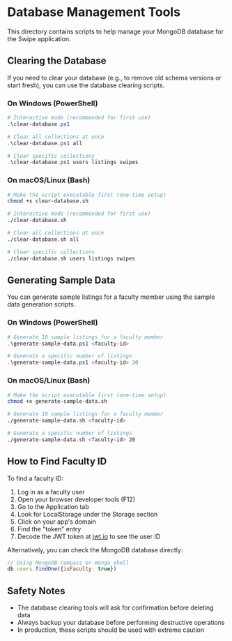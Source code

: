 # Database Management Tools

This directory contains scripts to help manage your MongoDB database for the Swipe application.

## Clearing the Database

If you need to clear your database (e.g., to remove old schema versions or start fresh), you can use the database clearing scripts.

### On Windows (PowerShell)

```powershell
# Interactive mode (recommended for first use)
.\clear-database.ps1

# Clear all collections at once
.\clear-database.ps1 all

# Clear specific collections
.\clear-database.ps1 users listings swipes
```

### On macOS/Linux (Bash)

```bash
# Make the script executable first (one-time setup)
chmod +x clear-database.sh

# Interactive mode (recommended for first use)
./clear-database.sh

# Clear all collections at once
./clear-database.sh all

# Clear specific collections
./clear-database.sh users listings swipes
```

## Generating Sample Data

You can generate sample listings for a faculty member using the sample data generation scripts.

### On Windows (PowerShell)

```powershell
# Generate 10 sample listings for a faculty member
.\generate-sample-data.ps1 <faculty-id>

# Generate a specific number of listings
.\generate-sample-data.ps1 <faculty-id> 20
```

### On macOS/Linux (Bash)

```bash
# Make the script executable first (one-time setup)
chmod +x generate-sample-data.sh

# Generate 10 sample listings for a faculty member
./generate-sample-data.sh <faculty-id>

# Generate a specific number of listings
./generate-sample-data.sh <faculty-id> 20
```

## How to Find Faculty ID

To find a faculty ID:

1. Log in as a faculty user
2. Open your browser developer tools (F12)
3. Go to the Application tab
4. Look for LocalStorage under the Storage section
5. Click on your app's domain
6. Find the "token" entry
7. Decode the JWT token at [jwt.io](https://jwt.io) to see the user ID

Alternatively, you can check the MongoDB database directly:

```javascript
// Using MongoDB Compass or mongo shell
db.users.findOne({isFaculty: true})
```

## Safety Notes

- The database clearing tools will ask for confirmation before deleting data
- Always backup your database before performing destructive operations
- In production, these scripts should be used with extreme caution 